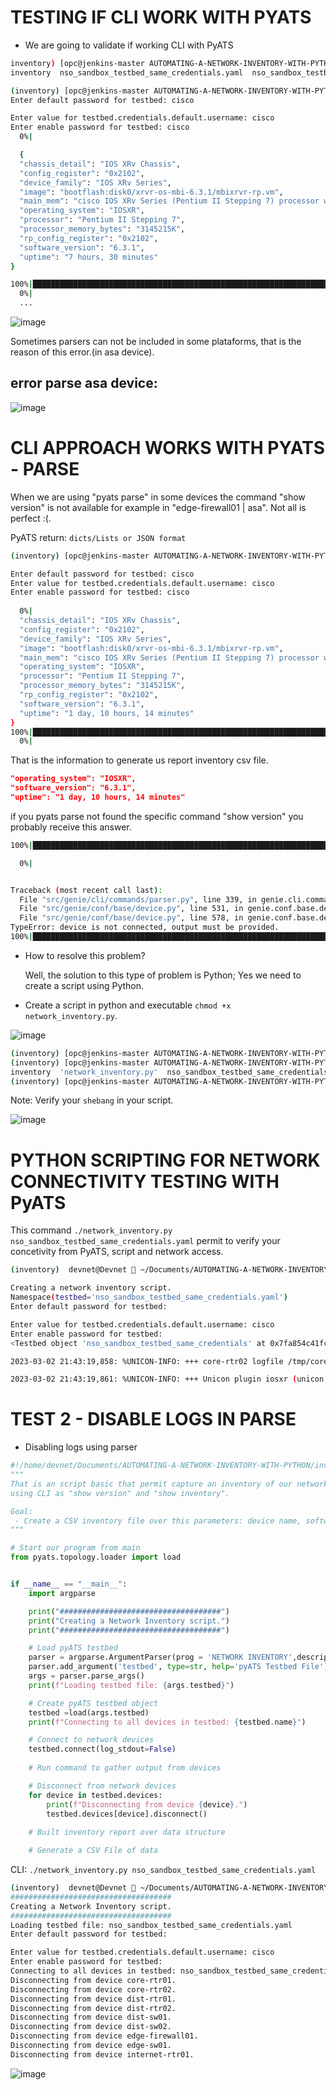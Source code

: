 
# TESTING IF CLI WORK WITH PYATS

+ We are going to validate if working CLI with PyATS 

```bash
inventory) [opc@jenkins-master AUTOMATING-A-NETWORK-INVENTORY-WITH-PYTHON]$ ls
inventory  nso_sandbox_testbed_same_credentials.yaml  nso_sandbox_testbed.yaml  README.md  sample
```

```bash
(inventory) [opc@jenkins-master AUTOMATING-A-NETWORK-INVENTORY-WITH-PYTHON]$ pyats parse "show version" --testbed nso_sandbox_testbed_same_credentials.yaml
Enter default password for testbed: cisco

Enter value for testbed.credentials.default.username: cisco
Enter enable password for testbed: cisco
  0%|                                                                                                                          | 0/1 [00:00<?, ?it/s

  {
  "chassis_detail": "IOS XRv Chassis",
  "config_register": "0x2102",
  "device_family": "IOS XRv Series",
  "image": "bootflash:disk0/xrvr-os-mbi-6.3.1/mbixrvr-rp.vm",
  "main_mem": "cisco IOS XRv Series (Pentium II Stepping 7) processor with 3145215K bytes of memory.",
  "operating_system": "IOSXR",
  "processor": "Pentium II Stepping 7",
  "processor_memory_bytes": "3145215K",
  "rp_config_register": "0x2102",
  "software_version": "6.3.1",
  "uptime": "7 hours, 30 minutes"
}

100%|██████████████████████████████████████████████████████████████████████████████████████████████████████████████████| 1/1 [00:06<00:00,  6.22s/it]
  0%|                                                                                                                          | 0/1 [00:00<?, ?it/s]{
  ...
```

![image](https://user-images.githubusercontent.com/38144008/222148411-97c31e44-5128-40de-821c-f85b4dedceec.png)

Sometimes parsers can not be included in some plataforms, that is the reason of this error.(in asa device).

## error parse asa device:

![image](https://user-images.githubusercontent.com/38144008/222657835-750906d3-ce8a-486e-9a2c-f030455aefad.png)




# CLI APPROACH WORKS WITH PYATS - PARSE

When we are using "pyats parse" in some devices the command "show version" is not available for example in "edge-firewall01 | asa". Not all is perfect :(.

PyATS return: `dicts/Lists or JSON format`

```bash
(inventory) [opc@jenkins-master AUTOMATING-A-NETWORK-INVENTORY-WITH-PYTHON]$ pyats parse "show version" --testbed nso_sandbox_testbed_same_credentials.yaml

Enter default password for testbed: cisco
Enter value for testbed.credentials.default.username: cisco
Enter enable password for testbed: cisco
  
  0%|                                                                                                                          | 0/1 [00:00<?, ?it/s]{
  "chassis_detail": "IOS XRv Chassis",
  "config_register": "0x2102",
  "device_family": "IOS XRv Series",
  "image": "bootflash:disk0/xrvr-os-mbi-6.3.1/mbixrvr-rp.vm",
  "main_mem": "cisco IOS XRv Series (Pentium II Stepping 7) processor with 3145215K bytes of memory.",
  "operating_system": "IOSXR",
  "processor": "Pentium II Stepping 7",
  "processor_memory_bytes": "3145215K",
  "rp_config_register": "0x2102",
  "software_version": "6.3.1",
  "uptime": "1 day, 10 hours, 14 minutes"
}
100%|██████████████████████████████████████████████████████████████████████████████████████████████████████████████████| 1/1 [00:06<00:00,  6.44s/it]
  0%| 
```

That is the information to generate us report inventory csv file.

```json
"operating_system": "IOSXR",
"software_version": "6.3.1",
"uptime": "1 day, 10 hours, 14 minutes"
```

if you pyats parse not found the specific command "show version" you probably receive this answer.

```bash
100%|██████████████████████████████████████████████████████████████████████████████████████████████████████████████████| 1/1 [00:00<00:00,  3.20it/s]

  0%|                                                                                                                          | 0/1 [00:00<?, ?it/s]Issue with the parser show version


Traceback (most recent call last):
  File "src/genie/cli/commands/parser.py", line 339, in genie.cli.commands.parser.ParserCommand.parse
  File "src/genie/conf/base/device.py", line 531, in genie.conf.base.device.Device.parse
  File "src/genie/conf/base/device.py", line 578, in genie.conf.base.device.Device._get_parser_output
TypeError: device is not connected, output must be provided.
100%|█████████████████████████████████████████████████████████████████████████████████████████████████████████████████| 1/1 [00:00<00:00, 414.87it/s]
```
+ How to resolve this problem?

  Well, the solution to this type of problem is Python; Yes we need to create a script using Python.

+ Create a script in python and executable `chmod +x network_inventory.py`.

![image](https://user-images.githubusercontent.com/38144008/222495857-2ce07c78-d329-4326-8933-ac9f19b16f80.png)


```bash
(inventory) [opc@jenkins-master AUTOMATING-A-NETWORK-INVENTORY-WITH-PYTHON]$ chmod +x network_inventory.py
(inventory) [opc@jenkins-master AUTOMATING-A-NETWORK-INVENTORY-WITH-PYTHON]$ ls
inventory  'network_inventory.py'  nso_sandbox_testbed_same_credentials.yaml  nso_sandbox_testbed.yaml  README.md  sample
(inventory) [opc@jenkins-master AUTOMATING-A-NETWORK-INVENTORY-WITH-PYTHON]$
```
Note: Verify your `shebang` in your script.

![image](https://user-images.githubusercontent.com/38144008/222668149-ef8217cf-c85a-478a-894d-8ca389d0c0e2.png)

# PYTHON SCRIPTING FOR NETWORK CONNECTIVITY TESTING WITH PyATS

This command `./network_inventory.py nso_sandbox_testbed_same_credentials.yaml` permit to verify your concetivity from PyATS, script and network access.

```bash
(inventory)  devnet@Devnet  ~/Documents/AUTOMATING-A-NETWORK-INVENTORY-WITH-PYTHON   main ±  `./network_inventory.py nso_sandbox_testbed_same_credentials.yaml`

Creating a network inventory script.
Namespace(testbed='nso_sandbox_testbed_same_credentials.yaml')
Enter default password for testbed: 

Enter value for testbed.credentials.default.username: cisco
Enter enable password for testbed: 
<Testbed object 'nso_sandbox_testbed_same_credentials' at 0x7fa854c41fc0>

2023-03-02 21:43:19,858: %UNICON-INFO: +++ core-rtr02 logfile /tmp/core-rtr02-cli-20230302T214319855.log +++

2023-03-02 21:43:19,861: %UNICON-INFO: +++ Unicon plugin iosxr (unicon.plugins.iosxr) +++
```
# TEST 2 - DISABLE LOGS IN PARSE

+ Disabling logs using parser

```python
#!/home/devnet/Documents/AUTOMATING-A-NETWORK-INVENTORY-WITH-PYTHON/inventory/bin/python
"""
That is an script basic that permit capture an inventory of our network 
using CLI as "show version" and "show inventory".

Goal:
 - Create a CSV inventory file over this parameters: device name, software version, uptime, serial number
"""

# Start our program from main
from pyats.topology.loader import load


if __name__ == "__main__":
    import argparse

    print("####################################")
    print("Creating a Network Inventory script.")
    print("####################################")

    # Load pyATS testbed
    parser = argparse.ArgumentParser(prog = 'NETWORK INVENTORY',description='General network inventory report')
    parser.add_argument('testbed', type=str, help='pyATS Testbed File')
    args = parser.parse_args()
    print(f"Loading testbed file: {args.testbed}")

    # Create pyATS testbed object
    testbed =load(args.testbed)
    print(f"Connecting to all devices in testbed: {testbed.name}")

    # Connect to network devices
    testbed.connect(log_stdout=False)
    
    # Run command to gather output from devices

    # Disconnect from network devices
    for device in testbed.devices:
        print(f"Disconnecting from device {device}.")
        testbed.devices[device].disconnect()
    
    # Built inventory report over data structure

    # Generate a CSV File of data
```

CLI: `./network_inventory.py nso_sandbox_testbed_same_credentials.yaml`

```bash
(inventory)  devnet@Devnet  ~/Documents/AUTOMATING-A-NETWORK-INVENTORY-WITH-PYTHON   main ±  ./network_inventory_02.py nso_sandbox_testbed_same_credentials.yaml
####################################
Creating a Network Inventory script.
####################################
Loading testbed file: nso_sandbox_testbed_same_credentials.yaml
Enter default password for testbed: 

Enter value for testbed.credentials.default.username: cisco
Enter enable password for testbed: 
Connecting to all devices in testbed: nso_sandbox_testbed_same_credentials
Disconnecting from device core-rtr01.
Disconnecting from device core-rtr02.
Disconnecting from device dist-rtr01.
Disconnecting from device dist-rtr02.
Disconnecting from device dist-sw01.
Disconnecting from device dist-sw02.
Disconnecting from device edge-firewall01.
Disconnecting from device edge-sw01.
Disconnecting from device internet-rtr01.
```
![image](https://user-images.githubusercontent.com/38144008/222666104-5c4f2a7a-3ee8-4f4f-b810-82631a7a8c64.png)

